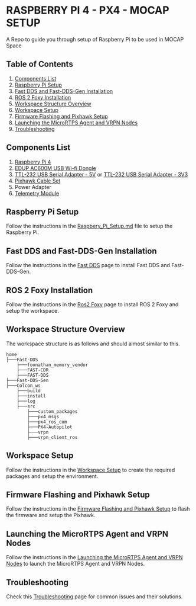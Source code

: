 # RASPBERRY PI 4 - PX4 - MOCAP SETUP
A Repo to guide you through setup of Raspberry Pi to be used in MOCAP Space

## Table of Contents

1. [Components List](README.md#components-list)
2. [Raspberry Pi Setup](Raspbery_Pi_Setup.md)
3. [Fast DDS and Fast-DDS-Gen Installation](Fast_DDS.md)
4. [ROS 2 Foxy Installation](ROS_2.md)
5. [Workspace Structure Overview](#workspace-structure-overview)
6. [Workspace Setup](Workspace_Setup.md)
7. [Firmware Flashing and Pixhawk Setup](Firmware_Flash.md)
8. [Launching the MicroRTPS Agent and VRPN Nodes](Launching.md)
9. [Troubleshooting](Troubleshooting.md)

## Components List
1. [Raspberry Pi 4](https://www.raspberrypi.com/products/raspberry-pi-4-model-b/)
2. [EDUP AC600M USB Wi-fi Dongle](https://www.amazon.com/Adapter-Wireless-Network-External-OS10-6-10-13/dp/B019SRBUNG/ref=sr_1_8?dchild=1&keywords=edup+wifi+module&qid=1622580522&sr=8-8)
3. [TTL-232 USB Serial Adapter - 5V](https://www.digikey.com/en/products/detail/ftdi,-future-technology-devices-international-ltd/TTL-232R-5V-PCB/1836395?utm_adgroup=Adapters%2C%20Converters&utm_source=google&utm_medium=cpc&utm_campaign=Shopping_Product_Computer%20Equipment_NEW&utm_term=&utm_content=Adapters%2C%20Converters&gclid=Cj0KCQiAgribBhDkARIsAASA5bteGEQyTV42-7hkcruJWAl1t5A19p2Kl3ol-miOGzfpyiQN3Hh26wgaArcIEALw_wcB) or [TTL-232 USB Serial Adapter - 3V3](https://www.digikey.com/en/products/detail/ftdi-future-technology-devices-international-ltd/TTL-232R-3V3-PCB/1836396)
4. [Pixhawk Cable Set](https://www.getfpv.com/holybro-pixhawk-5x-cable-set.html?gclid=Cj0KCQiAgribBhDkARIsAASA5buqjVeZrVoAVQoCIZTKD5rzX0lMi5KUl-bz913E4Abji5LsPsZgydoaAvchEALw_wcB)
5. Power Adapter
6. [Telemetry Module](https://shop.holybro.com/sik-telemetry-radio-v3_p1103.html?)

## Raspberry Pi Setup

Follow the instructions in the [Raspbery_Pi_Setup.md](Raspbery_Pi_Setup.md) file to setup the Raspberry Pi.

## Fast DDS and Fast-DDS-Gen Installation

Follow the instructions in the [Fast DDS](Fast_DDS.md) page to install Fast DDS and Fast-DDS-Gen.

## ROS 2 Foxy Installation

Follow the instructions in the [Ros2 Foxy](ROS_2.md) page to install ROS 2 Foxy and setup the workspace.

## Workspace Structure Overview

The workspace structure is as follows and should almost similar to this.

    home
    ├───Fast-DDS
        ├───foonathan_memory_vendor
        ├───FAST-CDR
        ├───FAST-DDS
    ├───Fast-DDS-Gen
    ├───Colcon_ws
        ├───build
        ├───install
        ├───log
        ├───src
            ├───custom_packages
            ├───px4_msgs
            ├───px4_ros_com
            ├───PX4-Autopilot
            ├───vrpn
            ├───vrpn_client_ros

## Workspace Setup

Follow the instructions in the [Workspace Setup](Workspace_Setup.md) to create the required packages and setup the environment. 

## Firmware Flashing and Pixhawk Setup

Follow the instructions in the [Firmware Flashing and Pixhawk Setup](Firmware_Flash.md) to flash the firmware and setup the Pixhawk.

## Launching the MicroRTPS Agent and VRPN Nodes

Follow the instructions in the [Launching the MicroRTPS Agent and VRPN Nodes](Launching.md) to launch the MicroRTPS Agent and VRPN Nodes.

## Troubleshooting

Check this [Troubleshooting](Troubleshooting.md) page for common issues and their solutions.
